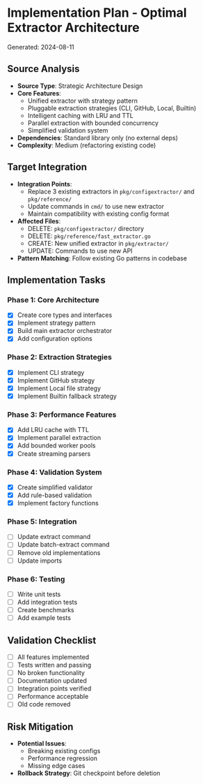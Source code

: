 # Implementation Plan - Optimal Extractor Architecture
Generated: 2024-08-11

## Source Analysis
- **Source Type**: Strategic Architecture Design
- **Core Features**: 
  - Unified extractor with strategy pattern
  - Pluggable extraction strategies (CLI, GitHub, Local, Builtin)
  - Intelligent caching with LRU and TTL
  - Parallel extraction with bounded concurrency
  - Simplified validation system
- **Dependencies**: Standard library only (no external deps)
- **Complexity**: Medium (refactoring existing code)

## Target Integration
- **Integration Points**:
  - Replace 3 existing extractors in `pkg/configextractor/` and `pkg/reference/`
  - Update commands in `cmd/` to use new extractor
  - Maintain compatibility with existing config format
- **Affected Files**:
  - DELETE: `pkg/configextractor/` directory
  - DELETE: `pkg/reference/fast_extractor.go`
  - CREATE: New unified extractor in `pkg/extractor/`
  - UPDATE: Commands to use new API
- **Pattern Matching**: Follow existing Go patterns in codebase

## Implementation Tasks

### Phase 1: Core Architecture
- [x] Create core types and interfaces
- [x] Implement strategy pattern
- [x] Build main extractor orchestrator
- [x] Add configuration options

### Phase 2: Extraction Strategies
- [x] Implement CLI strategy
- [x] Implement GitHub strategy
- [x] Implement Local file strategy
- [x] Implement Builtin fallback strategy

### Phase 3: Performance Features
- [x] Add LRU cache with TTL
- [x] Implement parallel extraction
- [x] Add bounded worker pools
- [x] Create streaming parsers

### Phase 4: Validation System
- [x] Create simplified validator
- [x] Add rule-based validation
- [x] Implement factory functions

### Phase 5: Integration
- [ ] Update extract command
- [ ] Update batch-extract command
- [ ] Remove old implementations
- [ ] Update imports

### Phase 6: Testing
- [ ] Write unit tests
- [ ] Add integration tests
- [ ] Create benchmarks
- [ ] Add example tests

## Validation Checklist
- [ ] All features implemented
- [ ] Tests written and passing
- [ ] No broken functionality
- [ ] Documentation updated
- [ ] Integration points verified
- [ ] Performance acceptable
- [ ] Old code removed

## Risk Mitigation
- **Potential Issues**: 
  - Breaking existing configs
  - Performance regression
  - Missing edge cases
- **Rollback Strategy**: Git checkpoint before deletion